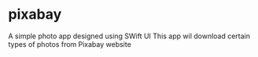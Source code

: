 # pixabay
A simple photo app designed using SWift UI
This app wil download certain types of photos from Pixabay website 
